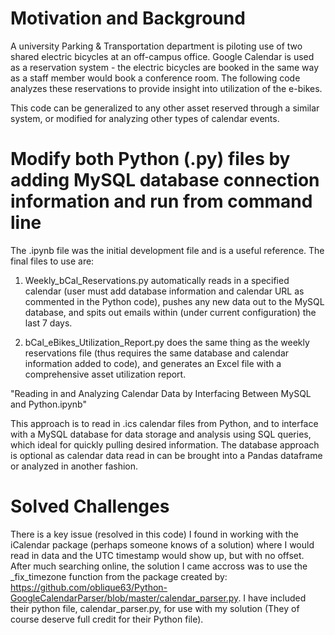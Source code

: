 # Motivation and Background
A university Parking & Transportation department is piloting use of two shared electric bicycles at an off-campus office. Google Calendar is used as a reservation system - the electric bicycles are booked in the same way as a staff member would book a conference room. The following code analyzes these reservations to provide insight into utilization of the e-bikes. 

This code can be generalized to any other asset reserved through a similar system, or modified for analyzing other types of calendar events. 

# Modify both Python (.py) files by adding MySQL database connection information and run from command line
The .ipynb file was the initial development file and is a useful reference. The final files to use are:

1) Weekly_bCal_Reservations.py automatically reads in a specified calendar (user must add database information and calendar URL as commented in the Python code), pushes any new data out to the MySQL database, and spits out emails within (under current configuration) the last 7 days.

2) bCal_eBikes_Utilization_Report.py does the same thing as the weekly reservations file (thus requires the same database and calendar information added to code), and generates an Excel file with a comprehensive asset utilization report. 

"Reading in and Analyzing Calendar Data by Interfacing Between MySQL and Python.ipynb"

This approach is to read in .ics calendar files from Python, and to interface with a MySQL database for data storage
and analysis using SQL queries, which ideal for quickly pulling desired information. The database approach 
is optional as calendar data read in can be brought into a Pandas dataframe or analyzed in another fashion.  

# Solved Challenges
There is a key issue (resolved in this code) I found in working with the iCalendar package (perhaps someone knows of a solution) 
where I would read in data and the UTC timestamp would show up, but with no offset. After much searching online, the solution I 
came accross was to use the _fix_timezone function from the package created by:
https://github.com/oblique63/Python-GoogleCalendarParser/blob/master/calendar_parser.py. I have included their python file,
calendar_parser.py, for use with my solution (They of course deserve full credit for their Python file). 
